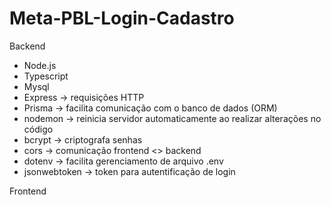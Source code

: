# Meta-PBL-Login-Cadastro

Backend
- Node.js
- Typescript
- Mysql
- Express -> requisições HTTP
- Prisma -> facilita comunicação com o banco de dados (ORM)
- nodemon -> reinicia servidor automaticamente ao realizar alterações no código
- bcrypt -> criptografa senhas
- cors -> comunicação frontend <> backend
- dotenv -> facilita gerenciamento de arquivo .env
- jsonwebtoken -> token para autentificação de login

Frontend